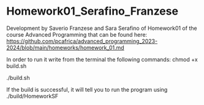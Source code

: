 # Homework01_Serafino_Franzese

Development by Saverio Franzese and Sara Serafino of Homework01 of the course Advanced Programming that can be found here: https://github.com/pcafrica/advanced_programming_2023-2024/blob/main/homeworks/homework_01.md

In order to run it write from the terminal the following commands:
chmod +x build.sh

./build.sh

If the build is successful, it will tell you to run the program using ./build/HomeworkSF
